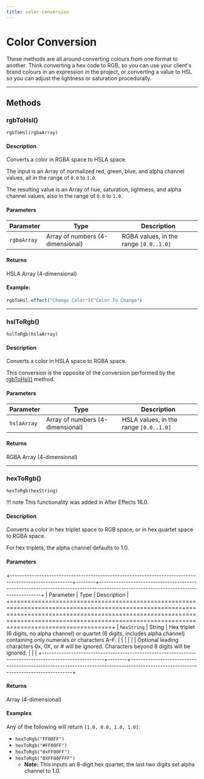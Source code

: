 ```yaml
---
title: color-conversion
---
```


# Color Conversion

These methods are all around converting colours from one format to another. Think converting a hex code to RGB, so you can use your client's brand colours in an expression in the project, or converting a value to HSL so you can adjust the lightness or saturation procedurally.

---

## Methods

### rgbToHsl()

`rgbToHsl(rgbaArray)`

#### Description

Converts a color in RGBA space to HSLA space.

The input is an Array of normalized red, green, blue, and alpha channel values, all in the range of `0.0` to `1.0`.

The resulting value is an Array of hue, saturation, lightness, and alpha channel values, also in the range of `0.0` to `1.0`.

#### Parameters

|  Parameter  |               Type               |              Description               |
| ----------- | -------------------------------- | -------------------------------------- |
| `rgbaArray` | Array of numbers (4-dimensional) | RGBA values, in the range `[0.0..1.0]` |

#### Returns

HSLA Array (4-dimensional)

#### Example:

```js
rgbToHsl.effect("Change Color")("Color To Change")
```

---

### hslToRgb()

`hslToRgb(hslaArray)`

#### Description

Converts a color in HSLA space to RGBA space.

This conversion is the opposite of the conversion performed by the [rgbToHsl()](#rgbtohsl) method.

#### Parameters

|  Parameter  |               Type               |              Description               |
| ----------- | -------------------------------- | -------------------------------------- |
| `hslaArray` | Array of numbers (4-dimensional) | HSLA values, in the range `[0.0..1.0]` |

#### Returns

RGBA Array (4-dimensional)

---

### hexToRgb()

`hexToRgb(hexString)`

!!! note
    This functionality was added in After Effects 16.0.

#### Description

Converts a color in hex triplet space to RGB space, or in hex quartet space to RGBA space.

For hex triplets, the alpha channel defaults to 1.0.

#### Parameters

+-------------------------------------------------------------------------------------------------------+--------+------------------------------------------------------------------------------------------------------------------------------------+
|                                               Parameter                                               |  Type  |                                                            Description                                                             |
+=======================================================================================================+========+====================================================================================================================================+
| `hexString`                                                                                           | String | Hex triplet (6 digits, no alpha channel) or quartet (8 digits, includes alpha channel) containing only numerals or characters A–F. |
|                                                                                                       |        |                                                                                                                                    |
| Optional leading characters 0x, 0X, or # will be ignored. Characters beyond 8 digits will be ignored. |        |                                                                                                                                    |
+-------------------------------------------------------------------------------------------------------+--------+------------------------------------------------------------------------------------------------------------------------------------+

#### Returns

Array (4-dimensional)

#### Examples

Any of the following will return `[1.0, 0.0, 1.0, 1.0]`:

- `hexToRgb("FF00FF")`
- `hexToRgb("#FF00FF")`
- `hexToRgb("0xFF00FF")`
- `hexToRgb("0XFF00FFFF")`
    - **Note:** This inputs an 8-digit hex quartet; the last two digits set alpha channel to 1.0.

